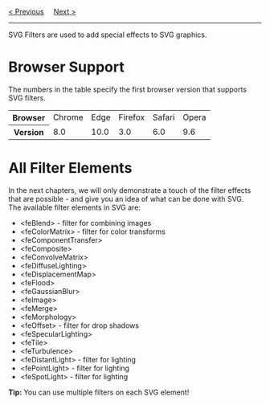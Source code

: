 <a href="/JS/Graphics/SVG/Stroking.md">&lt; Previous</a>
&nbsp;&nbsp;&nbsp;
<a href="/JS/Graphics/SVG/Filters/Shadow.md">Next &gt;</a>
<hr>
SVG Filters are used to add special effects to SVG graphics.
<h1>Browser Support</h1>
The numbers in the table specify the first browser version that supports SVG filters.
<table class="ws-table-all notranslate">
  <tr>
    <th>Browser</th>
    <td>Chrome</td>
    <td>Edge</td>
    <td>Firefox</td>
    <td>Safari</td>
    <td>Opera</td>                
  </tr>
  <tr>
    <th>Version</th>
    <td>8.0</td>
    <td>10.0</td>
    <td>3.0</td>
    <td>6.0</td>
    <td>9.6</td>
  </tr>
</table>
<h1>All Filter Elements</h1>
In the next chapters, we will only demonstrate a touch of the filter effects that are possible - and give you an idea of what can be done with SVG.
<br>
The available filter elements in SVG are:
<ul>
  <li>&lt;feBlend&gt; - filter for combining images</li>
  <li>&lt;feColorMatrix&gt; - filter for color transforms</li>
  <li>&lt;feComponentTransfer&gt;</li>
  <li>&lt;feComposite&gt;</li>
  <li>&lt;feConvolveMatrix&gt;</li>
  <li>&lt;feDiffuseLighting&gt;</li>
  <li>&lt;feDisplacementMap&gt;</li>
  <li>&lt;feFlood&gt;</li>
  <li>&lt;feGaussianBlur&gt;</li>
  <li>&lt;feImage&gt;</li>
  <li>&lt;feMerge&gt;</li>
  <li>&lt;feMorphology&gt;</li>
  <li>&lt;feOffset&gt; - filter for drop shadows</li>
  <li>&lt;feSpecularLighting&gt;</li>
  <li>&lt;feTile&gt;</li>
  <li>&lt;feTurbulence&gt;</li>
  <li>&lt;feDistantLight&gt; - filter for lighting</li>
  <li>&lt;fePointLight&gt; - filter for lighting</li>
  <li>&lt;feSpotLight&gt; - filter for lighting</li>
</ul>
<b>Tip:</b> You can use multiple filters on each SVG element!
